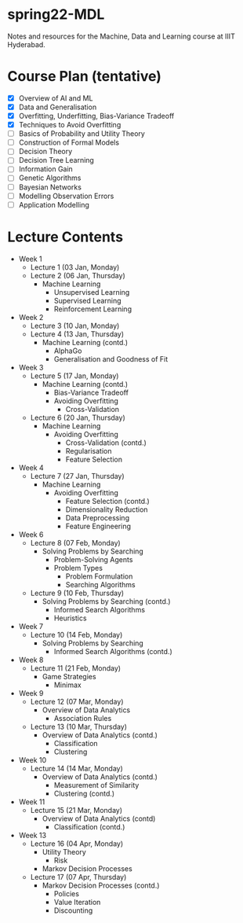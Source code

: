 # spring22-MDL
Notes and resources for the Machine, Data and Learning course at IIIT Hyderabad.

# Course Plan (tentative)
- [x] Overview of AI and ML
- [x] Data and Generalisation
- [x] Overfitting, Underfitting, Bias-Variance Tradeoff
- [x] Techniques to Avoid Overfitting
- [ ] Basics of Probability and Utility Theory
- [ ] Construction of Formal Models
- [ ] Decision Theory
- [ ] Decision Tree Learning
- [ ] Information Gain
- [ ] Genetic Algorithms
- [ ] Bayesian Networks
- [ ] Modelling Observation Errors
- [ ] Application Modelling

# Lecture Contents
* Week 1
    - Lecture 1 (03 Jan, Monday)
    - Lecture 2 (06 Jan, Thursday)
        - Machine Learning
            - Unsupervised Learning
            - Supervised Learning
            - Reinforcement Learning
* Week 2
    - Lecture 3 (10 Jan, Monday)
    - Lecture 4 (13 Jan, Thursday)
        - Machine Learning (contd.)
            - AlphaGo
            - Generalisation and Goodness of Fit
* Week 3
    - Lecture 5 (17 Jan, Monday)
        - Machine Learning (contd.)
            - Bias-Variance Tradeoff
            - Avoiding Overfitting
                - Cross-Validation
    - Lecture 6 (20 Jan, Thursday)
        - Machine Learning
            - Avoiding Overfitting
                - Cross-Validation (contd.)
                - Regularisation
                - Feature Selection
* Week 4
    - Lecture 7 (27 Jan, Thursday)
        - Machine Learning
            - Avoiding Overfitting
                - Feature Selection (contd.)
                - Dimensionality Reduction
                - Data Preprocessing
                - Feature Engineering
* Week 6
    - Lecture 8 (07 Feb, Monday)
        - Solving Problems by Searching
            - Problem-Solving Agents
            - Problem Types
                - Problem Formulation
                - Searching Algorithms
    - Lecture 9 (10 Feb, Thursday)
        - Solving Problems by Searching (contd.)
            - Informed Search Algorithms
            - Heuristics
* Week 7
    - Lecture 10 (14 Feb, Monday)
        - Solving Problems by Searching
            - Informed Search Algorithms (contd.)
* Week 8
    - Lecture 11 (21 Feb, Monday)
        - Game Strategies
            - Minimax
* Week 9
    - Lecture 12 (07 Mar, Monday)
        - Overview of Data Analytics
            - Association Rules
    - Lecture 13 (10 Mar, Thursday)
        - Overview of Data Analytics (contd.)
            - Classification
            - Clustering
* Week 10
    - Lecture 14 (14 Mar, Monday)
        - Overview of Data Analytics (contd.)
            - Measurement of Similarity
            - Clustering (contd.)
* Week 11
    - Lecture 15 (21 Mar, Monday)
        - Overview of Data Analytics (contd)
            - Classification (contd.)
* Week 13
    - Lecture 16 (04 Apr, Monday)
        - Utility Theory
            - Risk
        - Markov Decision Processes
    - Lecture 17 (07 Apr, Thursday)
        - Markov Decision Processes (contd.)
            - Policies
            - Value Iteration
            - Discounting
